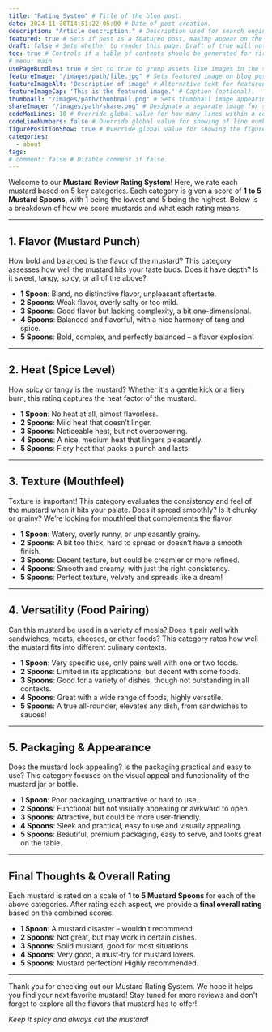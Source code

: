 ```yaml
---
title: "Rating System" # Title of the blog post.
date: 2024-11-30T14:51:22-05:00 # Date of post creation.
description: "Article description." # Description used for search engine.
featured: true # Sets if post is a featured post, making appear on the home page side bar.
draft: false # Sets whether to render this page. Draft of true will not be rendered.
toc: true # Controls if a table of contents should be generated for first-level links automatically.
# menu: main
usePageBundles: true # Set to true to group assets like images in the same folder as this post.
featureImage: "/images/path/file.jpg" # Sets featured image on blog post.
featureImageAlt: 'Description of image' # Alternative text for featured image.
featureImageCap: 'This is the featured image.' # Caption (optional).
thumbnail: "/images/path/thumbnail.png" # Sets thumbnail image appearing inside card on homepage.
shareImage: "/images/path/share.png" # Designate a separate image for social media sharing.
codeMaxLines: 10 # Override global value for how many lines within a code block before auto-collapsing.
codeLineNumbers: false # Override global value for showing of line numbers within code block.
figurePositionShow: true # Override global value for showing the figure label.
categories:
  - about
tags:
# comment: false # Disable comment if false.
---
```


Welcome to our **Mustard Review Rating System**! Here, we rate each mustard based on 5 key categories. Each category is given a score of **1 to 5 Mustard Spoons**, with 1 being the lowest and 5 being the highest. Below is a breakdown of how we score mustards and what each rating means.

---

## **1. Flavor (Mustard Punch)**
How bold and balanced is the flavor of the mustard? This category assesses how well the mustard hits your taste buds. Does it have depth? Is it sweet, tangy, spicy, or all of the above?

- **1 Spoon**: Bland, no distinctive flavor, unpleasant aftertaste.
- **2 Spoons**: Weak flavor, overly salty or too mild.
- **3 Spoons**: Good flavor but lacking complexity, a bit one-dimensional.
- **4 Spoons**: Balanced and flavorful, with a nice harmony of tang and spice.
- **5 Spoons**: Bold, complex, and perfectly balanced – a flavor explosion!

---

## **2. Heat (Spice Level)**
How spicy or tangy is the mustard? Whether it's a gentle kick or a fiery burn, this rating captures the heat factor of the mustard.

- **1 Spoon**: No heat at all, almost flavorless.
- **2 Spoons**: Mild heat that doesn’t linger.
- **3 Spoons**: Noticeable heat, but not overpowering.
- **4 Spoons**: A nice, medium heat that lingers pleasantly.
- **5 Spoons**: Fiery heat that packs a punch and lasts!

---

## **3. Texture (Mouthfeel)**
Texture is important! This category evaluates the consistency and feel of the mustard when it hits your palate. Does it spread smoothly? Is it chunky or grainy? We’re looking for mouthfeel that complements the flavor.

- **1 Spoon**: Watery, overly runny, or unpleasantly grainy.
- **2 Spoons**: A bit too thick, hard to spread or doesn’t have a smooth finish.
- **3 Spoons**: Decent texture, but could be creamier or more refined.
- **4 Spoons**: Smooth and creamy, with just the right consistency.
- **5 Spoons**: Perfect texture, velvety and spreads like a dream!

---

## **4. Versatility (Food Pairing)**
Can this mustard be used in a variety of meals? Does it pair well with sandwiches, meats, cheeses, or other foods? This category rates how well the mustard fits into different culinary contexts.

- **1 Spoon**: Very specific use, only pairs well with one or two foods.
- **2 Spoons**: Limited in its applications, but decent with some foods.
- **3 Spoons**: Good for a variety of dishes, though not outstanding in all contexts.
- **4 Spoons**: Great with a wide range of foods, highly versatile.
- **5 Spoons**: A true all-rounder, elevates any dish, from sandwiches to sauces!

---

## **5. Packaging & Appearance**
Does the mustard look appealing? Is the packaging practical and easy to use? This category focuses on the visual appeal and functionality of the mustard jar or bottle.

- **1 Spoon**: Poor packaging, unattractive or hard to use.
- **2 Spoons**: Functional but not visually appealing or awkward to open.
- **3 Spoons**: Attractive, but could be more user-friendly.
- **4 Spoons**: Sleek and practical, easy to use and visually appealing.
- **5 Spoons**: Beautiful, premium packaging, easy to serve, and looks great on the table.

---

## **Final Thoughts & Overall Rating**
Each mustard is rated on a scale of **1 to 5 Mustard Spoons** for each of the above categories. After rating each aspect, we provide a **final overall rating** based on the combined scores.

- **1 Spoon**: A mustard disaster – wouldn’t recommend.
- **2 Spoons**: Not great, but may work in certain dishes.
- **3 Spoons**: Solid mustard, good for most situations.
- **4 Spoons**: Very good, a must-try for mustard lovers.
- **5 Spoons**: Mustard perfection! Highly recommended.

---

Thank you for checking out our Mustard Rating System. We hope it helps you find your next favorite mustard! Stay tuned for more reviews and don't forget to explore all the flavors that mustard has to offer!

*Keep it spicy and always cut the mustard!*